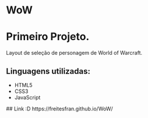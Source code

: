 # WoW
<h1>Primeiro Projeto.</h1>
Layout de seleção de personagem de World of Warcraft.
<h2>Linguagens utilizadas:</h2>
<ul>
  <li>HTML5</li>
  <li>CSS3</li>
  <li>JavaScript</li>
</ul>
## Link :D
https://freitesfran.github.io/WoW/
